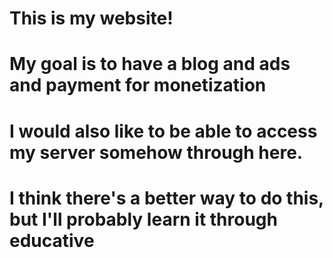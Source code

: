 # This is my website!
# My goal is to have a blog and ads and payment for monetization
# I would also like to be able to access my server somehow through here.
# I think there's a better way to do this, but I'll probably learn it through educative
